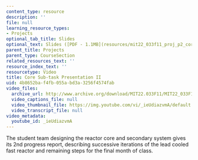 ```yaml
---
content_type: resource
description: ''
file: null
learning_resource_types:
- Projects
optional_tab_title: Slides
optional_text: Slides ([PDF - 1.1MB](resources/mit22_033f11_proj_p2_core))
parent_title: Projects
parent_type: CourseSection
related_resources_text: ''
resource_index_text: ''
resourcetype: Video
title: Core Sub-task Presentation II
uid: 4b8652ba-f4fb-055a-bd3a-3256f4574fab
video_files:
  archive_url: http://www.archive.org/download/MIT22.033F11/MIT22_033F11_core_300k.mp4
  video_captions_file: null
  video_thumbnail_file: https://img.youtube.com/vi/_ieUdiazvmA/default.jpg
  video_transcript_file: null
video_metadata:
  youtube_id: _ieUdiazvmA
---
```


The student team designing the reactor core and secondary system gives its 2nd progress report, describing successive iterations of the lead cooled fast reactor and remaining steps for the final month of class.